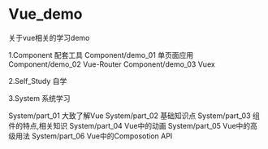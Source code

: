 # Vue_demo
关于vue相关的学习demo

1.Component  配套工具
Component/demo_01  单页面应用
Component/demo_02  Vue-Router
Component/demo_03  Vuex

2.Self_Study  自学

3.System 系统学习

System/part_01   大致了解Vue
System/part_02   基础知识点
System/part_03   组件的特点,相关知识
System/part_04   Vue中的动画
System/part_05   Vue中的高级用法
System/part_06   Vue中的Composotion API